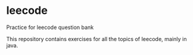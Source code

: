 # leecode
Practice for leecode question bank

This repository contains exercises for all the topics of leecode, mainly in java.
